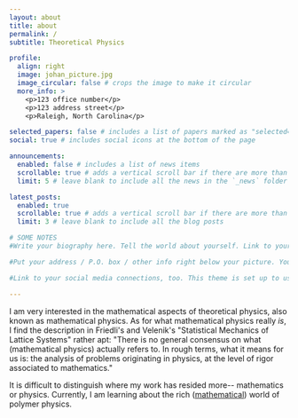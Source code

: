 ```yaml
---
layout: about
title: about
permalink: /
subtitle: Theoretical Physics

profile:
  align: right
  image: johan_picture.jpg
  image_circular: false # crops the image to make it circular
  more_info: >
    <p>123 office number</p>
    <p>123 address street</p>
    <p>Raleigh, North Carolina</p>

selected_papers: false # includes a list of papers marked as "selected={true}"
social: true # includes social icons at the bottom of the page

announcements:
  enabled: false # includes a list of news items
  scrollable: true # adds a vertical scroll bar if there are more than 3 news items
  limit: 5 # leave blank to include all the news in the `_news` folder

latest_posts:
  enabled: true
  scrollable: true # adds a vertical scroll bar if there are more than 3 new posts items
  limit: 3 # leave blank to include all the blog posts

# SOME NOTES
#Write your biography here. Tell the world about yourself. Link to your favorite [subreddit](http://reddit.com). You can put a picture in, too. The code is already in, just name your picture `prof_pic.jpg` and put it in the `img/` folder.

#Put your address / P.O. box / other info right below your picture. You can also disable any of these elements by editing `profile` property of the YAML header of your `_pages/about.md`. Edit `_bibliography/papers.bib` and Jekyll will render your [publications page](/al-folio/publications/) automatically.

#Link to your social media connections, too. This theme is set up to use [Font Awesome icons](https://fontawesome.com/) and [Academicons](https://jpswalsh.github.io/academicons/), like the ones below. Add your Facebook, Twitter, LinkedIn, Google Scholar, or just disable all of them.

---
```

I am very interested in the mathematical aspects of theoretical physics, also known as mathematical physics. As for what mathematical physics really _is_, I find the description in Friedli's and Velenik's "Statistical Mechanics of Lattice Systems" rather apt: "There is no general consensus on what (mathematical physics) actually refers to. In rough terms, what it means for us is: the analysis of problems originating in physics, at the level of rigor associated to mathematics."

It is difficult to distinguish where my work has resided more-- mathematics or physics. Currently, I am learning about the rich ([mathematical](https://arxiv.org/abs/1608.06529)) world of polymer physics. 
